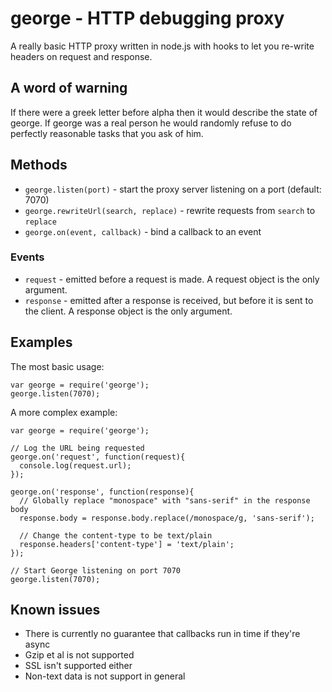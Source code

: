 # george - HTTP debugging proxy

A really basic HTTP proxy written in node.js with hooks to let you re-write headers on request and response.

## A word of warning
If there were a greek letter before alpha then it would describe the state of george. If george was a real
person he would randomly refuse to do perfectly reasonable tasks that you ask of him.

## Methods
* `george.listen(port)` - start the proxy server listening on a port (default: 7070)
* `george.rewriteUrl(search, replace)` - rewrite requests from `search` to `replace`
* `george.on(event, callback)` - bind a callback to an event

### Events
* `request` - emitted before a request is made. A request object is the only argument.
* `response` - emitted after a response is received, but before it is sent to the client. A response object is the only argument.

## Examples

The most basic usage:

    var george = require('george');
    george.listen(7070);

A more complex example:

    var george = require('george');

    // Log the URL being requested
    george.on('request', function(request){
      console.log(request.url);
    });

    george.on('response', function(response){
      // Globally replace "monospace" with "sans-serif" in the response body
      response.body = response.body.replace(/monospace/g, 'sans-serif');

      // Change the content-type to be text/plain
      response.headers['content-type'] = 'text/plain';
    });

    // Start George listening on port 7070
    george.listen(7070);

## Known issues
* There is currently no guarantee that callbacks run in time if they're async
* Gzip et al is not supported
* SSL isn't supported either
* Non-text data is not support in general

